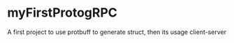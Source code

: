 # myFirstProtogRPC
A first project to use protbuff to generate struct, then its usage client-server
